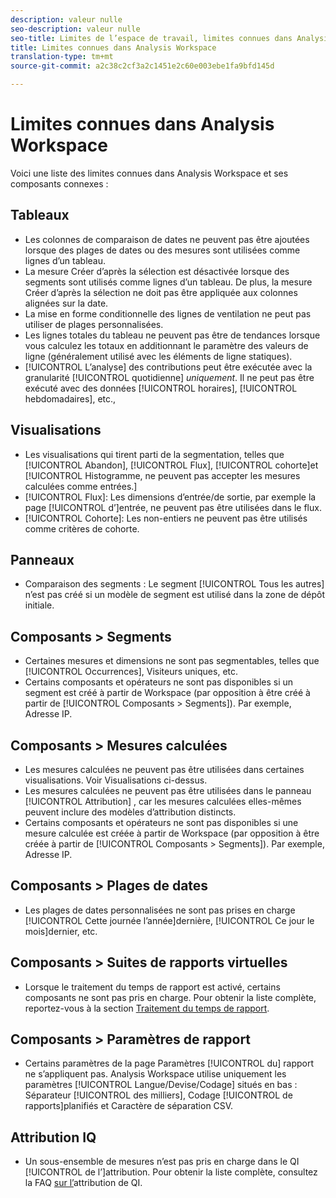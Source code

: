 ```yaml
---
description: valeur nulle
seo-description: valeur nulle
seo-title: Limites de l’espace de travail, limites connues dans Analysis Workspace
title: Limites connues dans Analysis Workspace
translation-type: tm+mt
source-git-commit: a2c38c2cf3a2c1451e2c60e003ebe1fa9bfd145d

---
```



# Limites connues dans Analysis Workspace

Voici une liste des limites connues dans Analysis Workspace et ses composants connexes :

## Tableaux

* Les colonnes de comparaison de dates ne peuvent pas être ajoutées lorsque des plages de dates ou des mesures sont utilisées comme lignes d’un tableau.
* La mesure Créer d’après la sélection est désactivée lorsque des segments sont utilisés comme lignes d’un tableau. De plus, la mesure Créer d’après la sélection ne doit pas être appliquée aux colonnes alignées sur la date.
* La mise en forme conditionnelle des lignes de ventilation ne peut pas utiliser de plages personnalisées.
* Les lignes totales du tableau ne peuvent pas être de tendances lorsque vous calculez les totaux en additionnant le paramètre des valeurs de ligne (généralement utilisé avec les éléments de ligne statiques).
* [!UICONTROL L’analyse] des contributions peut être exécutée avec la granularité [!UICONTROL quotidienne] _uniquement_. Il ne peut pas être exécuté avec des données [!UICONTROL horaires], [!UICONTROL hebdomadaires], etc.,

## Visualisations

* Les visualisations qui tirent parti de la segmentation, telles que [!UICONTROL Abandon], [!UICONTROL Flux], [!UICONTROL cohorte]et [!UICONTROL Histogramme, ne peuvent pas accepter les mesures calculées comme entrées.]
* [!UICONTROL Flux]: Les dimensions d’entrée/de sortie, par exemple la page [!UICONTROL d’]entrée, ne peuvent pas être utilisées dans le flux.
* [!UICONTROL Cohorte]: Les non-entiers ne peuvent pas être utilisés comme critères de cohorte.

## Panneaux

* Comparaison des segments : Le segment [!UICONTROL Tous les autres] n’est pas créé si un modèle de segment est utilisé dans la zone de dépôt initiale.

## Composants &gt; Segments

* Certaines mesures et dimensions ne sont pas segmentables, telles que [!UICONTROL Occurrences], Visiteurs uniques, etc.
* Certains composants et opérateurs ne sont pas disponibles si un segment est créé à partir de Workspace (par opposition à être créé à partir de [!UICONTROL Composants &gt; Segments]). Par exemple, Adresse IP.

## Composants &gt; Mesures calculées

* Les mesures calculées ne peuvent pas être utilisées dans certaines visualisations. Voir Visualisations ci-dessus.
* Les mesures calculées ne peuvent pas être utilisées dans le panneau [!UICONTROL Attribution] , car les mesures calculées elles-mêmes peuvent inclure des modèles d’attribution distincts.
* Certains composants et opérateurs ne sont pas disponibles si une mesure calculée est créée à partir de Workspace (par opposition à être créée à partir de [!UICONTROL Composants &gt; Segments]). Par exemple, Adresse IP.

## Composants &gt; Plages de dates

* Les plages de dates personnalisées ne sont pas prises en charge [!UICONTROL Cette journée l’année]dernière, [!UICONTROL Ce jour le mois]dernier, etc.

## Composants &gt; Suites de rapports virtuelles

* Lorsque le traitement du temps de rapport est activé, certains composants ne sont pas pris en charge. Pour obtenir la liste complète, reportez-vous à la section [Traitement du temps de rapport](/help/components/vrs/vrs-report-time-processing.md).

## Composants &gt; Paramètres de rapport

* Certains paramètres de la page Paramètres [!UICONTROL du] rapport ne s’appliquent pas. Analysis Workspace utilise uniquement les paramètres [!UICONTROL Langue/Devise/Codage] situés en bas : Séparateur [!UICONTROL des milliers], Codage [!UICONTROL de rapports]planifiés et Caractère de séparation CSV.

## Attribution IQ

* Un sous-ensemble de mesures n’est pas pris en charge dans le QI [!UICONTROL de l’]attribution. Pour obtenir la liste complète, consultez la FAQ [sur l’](/help/analyze/analysis-workspace/attribution-iq/attribution-faq.md)attribution de QI.